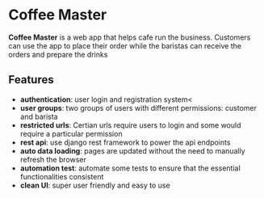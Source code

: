 # Coffee Master
**Coffee Master** is a web app that helps cafe run the business. Customers can use the app to place their order while the baristas can receive the orders and prepare the drinks

## Features
* **authentication**: user login and registration system<
* **user groups**: two groups of users with different permissions: customer and barista 
* **restricted urls**: Certian urls require users to login and some would require a particular permission 
* **rest api**: use django rest framework to power the api endpoints 
* **auto data loading**: pages are updated without the need to manually refresh the browser 
* **automation test**: automate some tests to ensure that the essential functionalities consistent 
* **clean UI**: super user friendly and easy to use 

